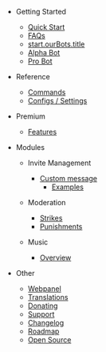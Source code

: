 - Getting Started

  - [Quick Start](/pt/getting-started/quick-start.md)
  - [FAQs](/pt/getting-started/faq.md)
  - [start.ourBots.title](/pt/getting-started/our-bots.md)
  - [Alpha Bot](/pt/getting-started/alpha.md)
  - [Pro Bot](/pt/getting-started/pro.md)

- Reference

  - [Commands](/pt/reference/commands.md)
  - [Configs / Settings](/pt/reference/settings.md)

- Premium

  - [Features](/pt/premium/features.md)

- Modules

  - Invite Management

    - [Custom message](/pt/modules/invites/custom-messages.md)
      - [Examples](/pt/modules/invites/examples.md)

  - Moderation

    - [Strikes](/pt/modules/moderation/strikes.md)
    - [Punishments](/pt/modules/moderation/punishments.md)

  - Music

    - [Overview](/pt/modules/music/overview.md)

- Other

  - [Webpanel](/pt/other/webpanel.md)
  - [Translations](/pt/other/translations.md)
  - [Donating](/pt/other/donating.md)
  - [Support](/pt/other/support.md)
  - [Changelog](/pt/other/changelog.md)
  - [Roadmap](/pt/other/roadmap.md)
  - [Open Source](/pt/other/open-source.md)
